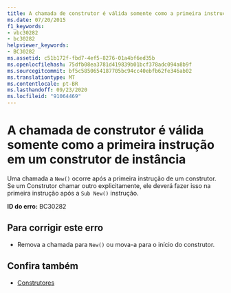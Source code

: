 ```yaml
---
title: A chamada de construtor é válida somente como a primeira instrução em um construtor de instância
ms.date: 07/20/2015
f1_keywords:
- vbc30282
- bc30282
helpviewer_keywords:
- BC30282
ms.assetid: c51b172f-fbd7-4ef5-8276-01a4bf6ed35b
ms.openlocfilehash: 75dfb08ea3781d419839b01bcf378adc094a8b9f
ms.sourcegitcommit: bf5c5850654187705bc94cc40ebfb62fe346ab02
ms.translationtype: MT
ms.contentlocale: pt-BR
ms.lasthandoff: 09/23/2020
ms.locfileid: "91064469"
---
```

# <a name="constructor-call-is-valid-only-as-the-first-statement-in-an-instance-constructor"></a>A chamada de construtor é válida somente como a primeira instrução em um construtor de instância

Uma chamada a `New()` ocorre após a primeira instrução de um construtor. Se um Construtor chamar outro explicitamente, ele deverá fazer isso na primeira instrução após a `Sub New()` instrução.  
  
 **ID do erro:** BC30282  
  
## <a name="to-correct-this-error"></a>Para corrigir este erro  
  
- Remova a chamada para `New()` ou mova-a para o início do construtor.  
  
## <a name="see-also"></a>Confira também

- [Construtores](../programming-guide/concepts/object-oriented-programming.md#constructors)
